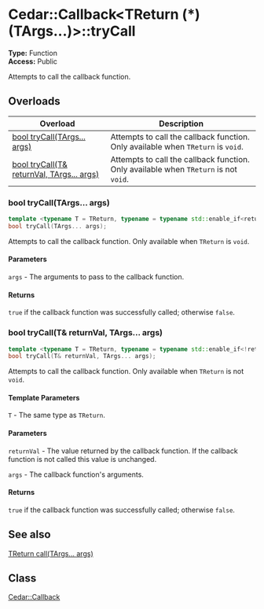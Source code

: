# Cedar::Callback<TReturn (*)(TArgs...)>::tryCall

**Type:** Function\
**Access:** Public

Attempts to call the callback function.

## Overloads

| Overload | Description |
| --- | --- |
| [bool tryCall(TArgs... args)](#bool-trycalltargs-args) | Attempts to call the callback function. Only available when `TReturn` is `void`. |
| [bool tryCall(T& returnVal, TArgs... args)](#bool-trycallt-returnval-targs-args) | Attempts to call the callback function. Only available when `TReturn` is not `void`. |

### bool tryCall(TArgs... args)

``` c++
template <typename T = TReturn, typename = typename std::enable_if<returnsVoid, T>::type>
bool tryCall(TArgs... args);
```

Attempts to call the callback function. Only available when `TReturn` is `void`.

#### Parameters

`args` - The arguments to pass to the callback function.

#### Returns

`true` if the callback function was successfully called; otherwise `false`.

### bool tryCall(T& returnVal, TArgs... args)

``` c++
template <typename T = TReturn, typename = typename std::enable_if<!returnsVoid, T>::type>
bool tryCall(T& returnVal, TArgs... args);
```

Attempts to call the callback function. Only available when `TReturn` is not `void`.

#### Template Parameters

`T` - The same type as `TReturn`.

#### Parameters

`returnVal` - The value returned by the callback function. If the callback function is not called this value is unchanged.

`args` - The callback function's arguments.

#### Returns

`true` if the callback function was successfully called; otherwise `false`.

## See also

[TReturn call(TArgs... args)](call.md)

## Class

[Cedar::Callback](../Callback.md)
